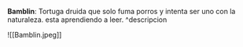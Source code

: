 **Bamblin**: Tortuga druida que solo fuma porros y intenta ser uno con la naturaleza. esta aprendiendo a leer.
^descripcion

![[Bamblin.jpeg]]